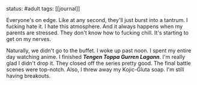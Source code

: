 status: #adult 
tags: [[journal]]

Everyone's on edge. Like at any second, they'll just burst into a tantrum. I fucking hate it. I hate this atmosphere. And it always happens when my parents are stressed. They don't know how to fucking chill. It's starting to get on my nerves. 

Naturally, we didn't go to the buffet. I woke up past noon. I spent my entire day watching anime. I finished ***Tengen Toppa Gurren Lagann***. I'm really glad I didn't drop it. They closed off the series pretty good. The final battle scenes were top-notch. Also, I threw away my Kojic-Gluta soap. I'm still having breakouts.